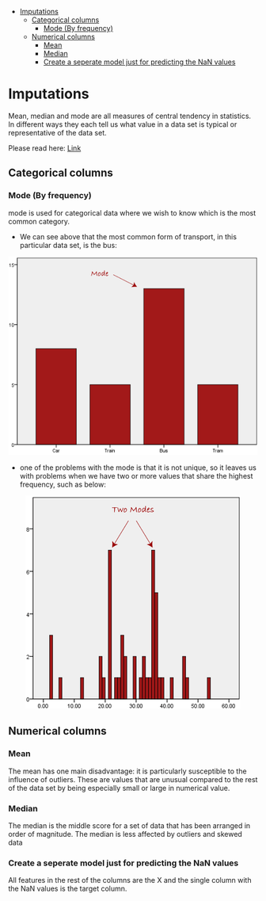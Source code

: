 <!--ts-->
   * [Imputations](#imputations)
      * [Categorical columns](#categorical-columns)
         * [Mode (By frequency)](#mode-by-frequency)
      * [Numerical columns](#numerical-columns)
         * [Mean](#mean)
         * [Median](#median)
         * [Create a seperate model just for predicting the NaN values](#create-a-seperate-model-just-for-predicting-the-nan-values)

<!-- Added by: gil_diy, at: Wed 26 Jan 2022 20:43:43 IST -->

<!--te-->


# Imputations

Mean, median and mode are all measures of central tendency in statistics. In different ways they each tell us what value in a data set is typical or representative of the data set.

Please read here: [Link](https://statistics.laerd.com/statistical-guides/measures-central-tendency-mean-mode-median.php)

## Categorical columns

### Mode (By frequency)

mode is used for categorical data where we wish to know which is the most common category.

* We can see above that the most common form of transport, in this particular data set, is the bus:

<p align="center"> <!-- style="width:400px;" -->
  <img src="images/mode-1a.png" title="tool tip here">
</p>

* one of the problems with the mode is that it is not unique, so it leaves us with problems when we have two or more values that share the highest frequency, such as below:

<p align="center"> <!-- style="width:400px;" -->
  <img src="images/mode-2.png" title="tool tip here">
</p>

## Numerical columns

### Mean

The mean has one main disadvantage: it is particularly susceptible to the influence of outliers. These are values that are unusual compared to the rest of the data set by being especially small or large in numerical value.


### Median

The median is the middle score for a set of data that has been arranged in order of magnitude. The median is less affected by outliers and skewed data


### Create a seperate model just for predicting the NaN values

All features in the rest of the columns are the X and the single column with the
NaN values is the target column.
